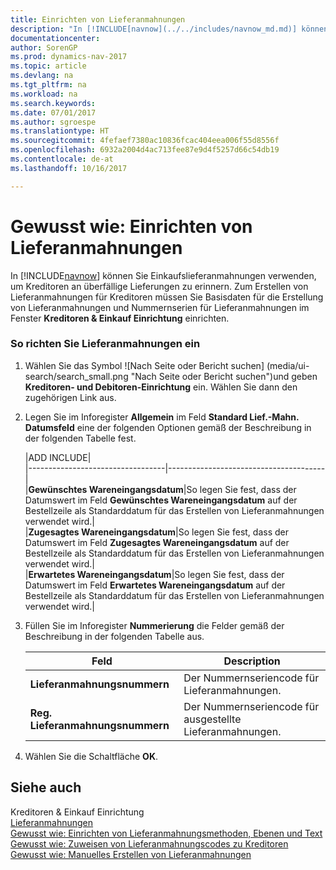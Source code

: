 ```yaml
---
title: Einrichten von Lieferanmahnungen
description: "In [!INCLUDE[navnow](../../includes/navnow_md.md)] können Sie Einkaufslieferanmahnungen verwenden, um Kreditoren an überfällige Lieferungen zu erinnern. Zum Erstellen von Lieferanmahnungen für Kreditoren müssen Sie Basisdaten für die Erstellung von Lieferanmahnungen und Nummernserien für Lieferanmahnungen im Fenster **Kreditoren & Einkauf Einrichtung** einrichten."
documentationcenter: 
author: SorenGP
ms.prod: dynamics-nav-2017
ms.topic: article
ms.devlang: na
ms.tgt_pltfrm: na
ms.workload: na
ms.search.keywords: 
ms.date: 07/01/2017
ms.author: sgroespe
ms.translationtype: HT
ms.sourcegitcommit: 4fefaef7380ac10836fcac404eea006f55d8556f
ms.openlocfilehash: 6932a2004d4ac713fee87e9d4f5257d66c54db19
ms.contentlocale: de-at
ms.lasthandoff: 10/16/2017

---
```

# <a name="how-to-set-up-delivery-reminders"></a>Gewusst wie: Einrichten von Lieferanmahnungen
In [!INCLUDE[navnow](../../includes/navnow_md.md)] können Sie Einkaufslieferanmahnungen verwenden, um Kreditoren an überfällige Lieferungen zu erinnern. Zum Erstellen von Lieferanmahnungen für Kreditoren müssen Sie Basisdaten für die Erstellung von Lieferanmahnungen und Nummernserien für Lieferanmahnungen im Fenster **Kreditoren & Einkauf Einrichtung** einrichten.  
  
### <a name="to-set-up-delivery-reminders"></a>So richten Sie Lieferanmahnungen ein  
  
1.  Wählen Sie das Symbol ![Nach Seite oder Bericht suchen] (media/ui-search/search_small.png "Nach Seite oder Bericht  suchen")und geben **Kreditoren- und Debitoren-Einrichtung** ein. Wählen Sie dann den zugehörigen Link aus.  
  
2.  Legen Sie im Inforegister **Allgemein** im Feld **Standard Lief.-Mahn. Datumsfeld** eine der folgenden Optionen gemäß der Beschreibung in der folgenden Tabelle fest.  
  
    |ADD INCLUDE<!--[!INCLUDE[bp_tableoption](../../includes/bp_tabledescription_md.md)]-->|  
    |----------------------------------|---------------------------------------|  
    |**Gewünschtes Wareneingangsdatum**|So legen Sie fest, dass der Datumswert im Feld **Gewünschtes Wareneingangsdatum** auf der Bestellzeile als Standarddatum für das Erstellen von Lieferanmahnungen verwendet wird.|  
    |**Zugesagtes Wareneingangsdatum**|So legen Sie fest, dass der Datumswert im Feld **Zugesagtes Wareneingangsdatum** auf der Bestellzeile als Standarddatum für das Erstellen von Lieferanmahnungen verwendet wird.|  
    |**Erwartetes Wareneingangsdatum**|So legen Sie fest, dass der Datumswert im Feld **Erwartetes Wareneingangsdatum** auf der Bestellzeile als Standarddatum für das Erstellen von Lieferanmahnungen verwendet wird.|  
  
3.  Füllen Sie im Inforegister **Nummerierung** die Felder gemäß der Beschreibung in der folgenden Tabelle aus.  
  
    |Feld|Description|  
    |---------------------------------|---------------------------------------|  
    |**Lieferanmahnungsnummern**|Der Nummernseriencode für Lieferanmahnungen.|  
    |**Reg. Lieferanmahnungsnummern**|Der Nummernseriencode für ausgestellte Lieferanmahnungen.|  
  
4.  Wählen Sie die Schaltfläche **OK**.  
  
## <a name="see-also"></a>Siehe auch  
 Kreditoren & Einkauf Einrichtung   
 [Lieferanmahnungen](delivery-reminders.md)   
 [Gewusst wie: Einrichten von Lieferanmahnungsmethoden, Ebenen und Text](how-to-set-up-delivery-reminder-terms-levels-and-text.md)   
 [Gewusst wie: Zuweisen von Lieferanmahnungscodes zu Kreditoren](how-to-assign-delivery-reminder-codes-to-vendors.md)   
 [Gewusst wie: Manuelles Erstellen von Lieferanmahnungen](how-to-create-delivery-reminders-manually.md)
